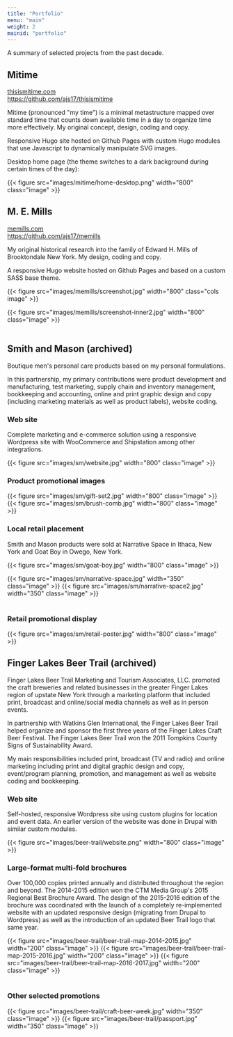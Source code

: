 ```yaml
---
title: "Portfolio"
menu: "main"
weight: 2
mainid: "portfolio"
---
```


A summary of selected projects from the past decade.

## Mitime

[thisismitime.com](http://thisismitime.com)<br> 
https://github.com/ajs17/thisismitime

Mitime (pronounced "my time") is a minimal metastructure mapped over standard time that counts down available time in a day to organize time more effectively. My original concept, design, coding and copy.

Responsive Hugo site hosted on Github Pages with custom Hugo modules that use Javascript to dynamically manipulate SVG images.

Desktop home page (the theme switches to a dark background during certain times of the day): 

{{< figure src="images/mitime/home-desktop.png" width="800" class="image" >}}

## M. E. Mills
 
[memills.com](http://memills.com)<br>
https://github.com/ajs17/memills

My original historical research into the family of Edward H. Mills of Brooktondale New York. My design, coding and copy.

A responsive Hugo website hosted on Github Pages and based on a custom SASS base theme.

{{< figure src="images/memills/screenshot.jpg" width="800" class="cols image" >}}

<div class="cols">
    {{< figure src="images/memills/screenshot-inner2.jpg" width="800" class="image" >}}
</div>

<br/>

## Smith and Mason (archived)

Boutique men's personal care products based on my personal formulations.

In this partnership, my primary contributions were product development and manufacturing, test marketing, supply chain and inventory management, bookkeeping and accounting, online and print graphic design and copy (including marketing materials as well as product labels), website coding.

### Web site

Complete marketing and e-commerce solution using a responsive Wordpress site with WooCommerce and Shipstation among other integrations. 

{{< figure src="images/sm/website.jpg" width="800" class="image" >}}

### Product promotional images

{{< figure src="images/sm/gift-set2.jpg" width="800" class="image" >}}
{{< figure src="images/sm/brush-comb.jpg" width="800" class="image" >}}

### Local retail placement

Smith and Mason products were sold at Narrative Space in Ithaca, New York and Goat Boy in Owego, New York.

{{< figure src="images/sm/goat-boy.jpg" width="800" class="image" >}}

<div class="cols">
    {{< figure src="images/sm/narrative-space.jpg" width="350" class="image" >}}
    {{< figure src="images/sm/narrative-space2.jpg" width="350" class="image" >}}
</div>

<br/>

### Retail promotional display

{{< figure src="images/sm/retail-poster.jpg" width="800" class="image" >}}

## Finger Lakes Beer Trail (archived)

Finger Lakes Beer Trail Marketing and Tourism Associates, LLC. promoted the craft breweries and related businesses in the greater Finger Lakes region of upstate New York through a marketing platform that included print, broadcast and online/social media channels as well as in person events. 

In partnership with Watkins Glen International, the Finger Lakes Beer Trail helped organize and sponsor the first three years of the Finger Lakes Craft Beer Festival. The Finger Lakes Beer Trail won the 2011 Tompkins County Signs of Sustainability Award.

My main responsibilities included print, broadcast (TV and radio) and online marketing including print and digital graphic design and copy, event/program planning, promotion, and management as well as website coding and bookkeeping.

### Web site

Self-hosted, responsive Wordpress site using custom plugins for location and event data. An earlier version of the website was done in Drupal with similar custom modules. 

{{< figure src="images/beer-trail/website.png" width="800" class="image" >}} 

### Large-format multi-fold brochures

Over 100,000 copies printed annually and distributed throughout the region and beyond. The 2014-2015 edition won the CTM Media Group's 2015 Regional Best Brochure Award. The design of the 2015-2016 edition of the brochure was coordinated with the launch of a completely re-implemented website with an updated responsive design (migrating from Drupal to Wordpress) as well as the introduction of an updated Beer Trail logo that same year. 

<div class="cols">
    {{< figure src="images/beer-trail/beer-trail-map-2014-2015.jpg" width="200" class="image" >}} 
    {{< figure src="images/beer-trail/beer-trail-map-2015-2016.jpg" width="200" class="image" >}} 
    {{< figure src="images/beer-trail/beer-trail-map-2016-2017.jpg" width="200" class="image" >}}
</div>

<br/>

### Other selected promotions

<div class="cols">
    {{< figure src="images/beer-trail/craft-beer-week.jpg" width="350" class="image" >}} 
    {{< figure src="images/beer-trail/passport.jpg" width="350" class="image" >}} 
</div>


